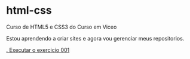 # html-css
Curso de HTML5 e CSS3 do Curso em Viceo

Estou aprendendo a criar sites e agora vou gerenciar meus repositorios.

<a href="https://ronildomelo.github.io/html-css/exercicios/ex001/index.html">. Executar o exercicio 001 </a>
